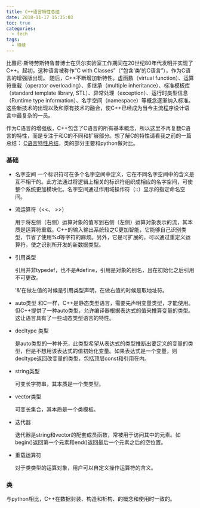 ```yaml
---
title: C++语言特性总结
date: 2018-11-17 15:35:03
toc: true
categories:
  - tech
tags:
  - 待续
---
```

比雅尼·斯特劳斯特鲁普博士在贝尔实验室工作期间在20世纪80年代发明并实现了C++。起初，这种语言被称作“C with Classes”（“包含‘类’的C语言”），作为C语言的增强版出现。
随后，C++不断增加新特性。虚函数（virtual function）、运算符重载（operator overloading）、多继承（multiple inheritance）、标准模板库（standard template library, STL）、异常处理（exception）、运行时类型信息（Runtime type information）、名字空间（namespace）等概念逐渐纳入标准。这些新技术的出现以及和原有技术的融合，使C++已经成为当今主流程序设计语言中最复杂的一员。

作为C语言的增强版，C++包含了C语言的所有基本概念，所以这里不再复数C语言的特性，而是专注于和C的不同和扩展部分。想了解C的特性请看我之前的一篇总结： [C语言特性总结](/2018/08/06/C语言特性总结)，类的部分主要和python做对比。

<!--more-->

### 基础
* 名字空间
  一个标识符可在多个名字空间中定义，它在不同名字空间中的含义是互不相干的。此方法通过将逻辑上相关的标识符组织成相应的名字空间，可使整个系统更加模块化。名字空间通过作用域操作符（::）显示的指定命名空间。

* 流运算符（<<、 >>）

  用于将左侧（右侧）运算对象的值写到右侧（左侧）运算对象表示的流，其本质是运算符重载。C++的输入输出系统较之C更加智能，它能够自己识别类型，节省了使用%d等字符的麻烦。另外，它是可扩展的，可以通过重定义运算符，使之识别所开发的新数据类型。

* 引用类型

  引用并非typedef，也不是#define，引用是对象的别名，且在初始化之后引用不可更改。

  '&'在做左值的时候是引用类型声明，在做右值的时候是取地址符。

* auto类型
  和C一样，C++是静态类型语言，需要先声明变量类型，才能使用。但C++提供了一种auto类型，允许编译器根据表达式的值来推算变量的类型。这让语言具有了一些动态类型语言的特性。

* decltype 类型

  是auto类型的一种补充，此类型希望从表达式的类型推断出要定义的变量的类型，但是不想用该表达式的值初始化变量。如果表达式是一个变量，则decltype返回改变量的类型，包括顶层const和引用在内。

* string类型

  可变长字符串，其本质是一个类类型。

* vector类型

  可变长集合，其本质是一个类模板。

* 迭代器

  迭代器是string和vector的配套成员函数，常被用于访问其中的元素。如begin()返回第一个元素和end()返回最后一个元素之后的空位置。

* 重载运算符

  对于类类型的运算对象，用户可以自定义操作运算符的含义。

### 类

与python相比，C++在数据封装、构造和析构、的概念和使用时一致的。

